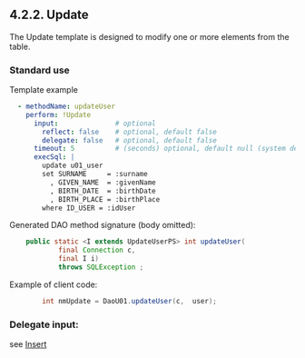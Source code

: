 ## 4.2.2. Update

The Update template is designed to modify one or more elements from the table.

### Standard use

Template example

~~~yaml
  - methodName: updateUser
    perform: !Update
      input:              # optional
        reflect: false    # optional, default false
        delegate: false   # optional, default false
      timeout: 5          # (seconds) optional, default null (system default)
      execSql: |
        update u01_user
        set SURNAME     = :surname
          , GIVEN_NAME  = :givenName
          , BIRTH_DATE  = :birthDate
          , BIRTH_PLACE = :birthPlace
        where ID_USER = :idUser
~~~

Generated DAO method signature (body omitted):

~~~java
    public static <I extends UpdateUserPS> int updateUser(
            final Connection c,
            final I i)
            throws SQLException ;
~~~

Example of client code:

~~~java
        int nmUpdate = DaoU01.updateUser(c,  user);
~~~

### Delegate input:

see [Insert](insert.md#delegate)

